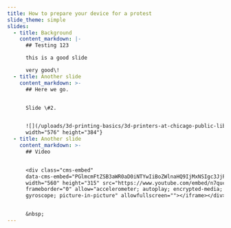 ```yaml
---
title: How to prepare your device for a protest
slide_theme: simple
slides:
  - title: Background
    content_markdown: |-
      ## Testing 123

      this is a good slide

      very good\!
  - title: Another slide
    content_markdown: >-
      ## Here we go.


      Slide \#2.


      ![](/uploads/3d-printing-basics/3d-printers-at-chicago-public-library.jpg){:
      width="576" height="384"}
  - title: Another slide
    content_markdown: >-
      ## Video


      <div class="cms-embed"
      data-cms-embed="PGlmcmFtZSB3aWR0aD0iNTYwIiBoZWlnaHQ9IjMxNSIgc3JjPSJodHRwczovL3d3dy55b3V0dWJlLmNvbS9lbWJlZC9uN3F1Y3VGNFBGQSIgZnJhbWVib3JkZXI9IjAiIGFsbG93PSJhY2NlbGVyb21ldGVyOyBhdXRvcGxheTsgZW5jcnlwdGVkLW1lZGlhOyBneXJvc2NvcGU7IHBpY3R1cmUtaW4tcGljdHVyZSIgYWxsb3dmdWxsc2NyZWVuPjwvaWZyYW1lPg=="><iframe
      width="560" height="315" src="https://www.youtube.com/embed/n7qucuF4PFA"
      frameborder="0" allow="accelerometer; autoplay; encrypted-media;
      gyroscope; picture-in-picture" allowfullscreen=""></iframe></div>


      &nbsp;
---
```

